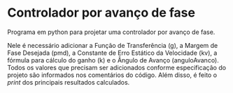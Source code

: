 # Controlador por avanço de fase
Programa em python para projetar uma controlador por avanço de fase.

Nele é necessário adicionar a Função de Transferência (g), a Margem de Fase Desejada (pmd), a Constante de Erro Estático da Velocidade (kv), a fórmula para cálculo do ganho (k) e o Ângulo de Avanço (anguloAvanco). Todos os valores que precisam ser adicionados conforme especificação do projeto são informados nos comentários do código. Além disso, é feito o <i>print</i> dos principais resultados calculados.
